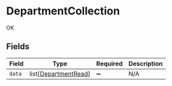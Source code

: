 # DepartmentCollection

OK


## Fields

| Field                                                         | Type                                                          | Required                                                      | Description                                                   |
| ------------------------------------------------------------- | ------------------------------------------------------------- | ------------------------------------------------------------- | ------------------------------------------------------------- |
| `data`                                                        | list[[DepartmentRead](../../models/shared/departmentread.md)] | :heavy_minus_sign:                                            | N/A                                                           |